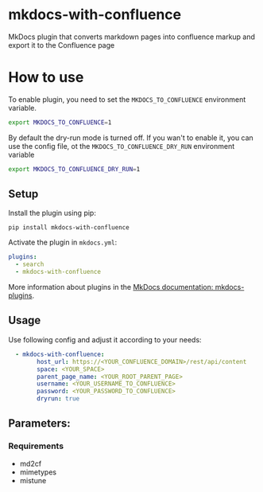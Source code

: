# mkdocs-with-confluence 

MkDocs plugin that converts markdown pages into confluence markup
and export it to the Confluence page

# How to use
To enable plugin, you need to set the `MKDOCS_TO_CONFLUENCE` environment variable.
```BASH
export MKDOCS_TO_CONFLUENCE=1
```
By default the dry-run mode is turned off. If you wan't to enable it, you can use the config file, ot the `MKDOCS_TO_CONFLUENCE_DRY_RUN` environment variable
```BASH
export MKDOCS_TO_CONFLUENCE_DRY_RUN=1
```

## Setup
Install the plugin using pip:

`pip install mkdocs-with-confluence`

Activate the plugin in `mkdocs.yml`:

```yaml
plugins:
  - search
  - mkdocs-with-confluence
```

More information about plugins in the [MkDocs documentation: mkdocs-plugins](https://www.mkdocs.org/user-guide/plugins/).

## Usage

Use following config and adjust it according to your needs:

```yaml
  - mkdocs-with-confluence:
        host_url: https://<YOUR_CONFLUENCE_DOMAIN>/rest/api/content
        space: <YOUR_SPACE>
        parent_page_name: <YOUR_ROOT_PARENT_PAGE>
        username: <YOUR_USERNAME_TO_CONFLUENCE>
        password: <YOUR_PASSWORD_TO_CONFLUENCE>
        dryrun: true
```

## Parameters:

### Requirements
- md2cf
- mimetypes
- mistune
